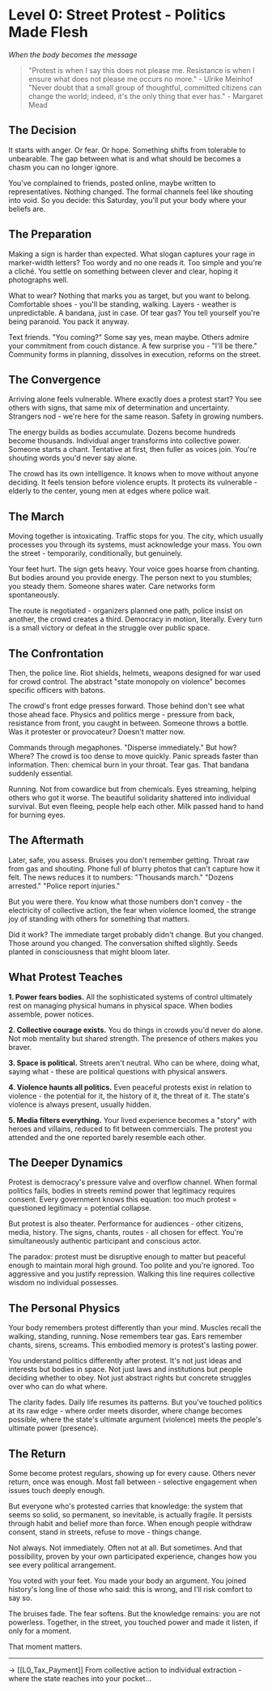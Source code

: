 # Level 0: Street Protest - Politics Made Flesh
*When the body becomes the message*

> "Protest is when I say this does not please me. Resistance is when I ensure what does not please me occurs no more." - Ulrike Meinhof  
> "Never doubt that a small group of thoughtful, committed citizens can change the world; indeed, it's the only thing that ever has." - Margaret Mead

## The Decision

It starts with anger. Or fear. Or hope. Something shifts from tolerable to unbearable. The gap between what is and what should be becomes a chasm you can no longer ignore.

You've complained to friends, posted online, maybe written to representatives. Nothing changed. The formal channels feel like shouting into void. So you decide: this Saturday, you'll put your body where your beliefs are.

## The Preparation

Making a sign is harder than expected. What slogan captures your rage in marker-width letters? Too wordy and no one reads it. Too simple and you're a cliché. You settle on something between clever and clear, hoping it photographs well.

What to wear? Nothing that marks you as target, but you want to belong. Comfortable shoes - you'll be standing, walking. Layers - weather is unpredictable. A bandana, just in case. Of tear gas? You tell yourself you're being paranoid. You pack it anyway.

Text friends. "You coming?" Some say yes, mean maybe. Others admire your commitment from couch distance. A few surprise you - "I'll be there." Community forms in planning, dissolves in execution, reforms on the street.

## The Convergence

Arriving alone feels vulnerable. Where exactly does a protest start? You see others with signs, that same mix of determination and uncertainty. Strangers nod - we're here for the same reason. Safety in growing numbers.

The energy builds as bodies accumulate. Dozens become hundreds become thousands. Individual anger transforms into collective power. Someone starts a chant. Tentative at first, then fuller as voices join. You're shouting words you'd never say alone.

The crowd has its own intelligence. It knows when to move without anyone deciding. It feels tension before violence erupts. It protects its vulnerable - elderly to the center, young men at edges where police wait.

## The March

Moving together is intoxicating. Traffic stops for you. The city, which usually processes you through its systems, must acknowledge your mass. You own the street - temporarily, conditionally, but genuinely.

Your feet hurt. The sign gets heavy. Your voice goes hoarse from chanting. But bodies around you provide energy. The person next to you stumbles; you steady them. Someone shares water. Care networks form spontaneously.

The route is negotiated - organizers planned one path, police insist on another, the crowd creates a third. Democracy in motion, literally. Every turn is a small victory or defeat in the struggle over public space.

## The Confrontation

Then, the police line. Riot shields, helmets, weapons designed for war used for crowd control. The abstract "state monopoly on violence" becomes specific officers with batons.

The crowd's front edge presses forward. Those behind don't see what those ahead face. Physics and politics merge - pressure from back, resistance from front, you caught in between. Someone throws a bottle. Was it protester or provocateur? Doesn't matter now.

Commands through megaphones. "Disperse immediately." But how? Where? The crowd is too dense to move quickly. Panic spreads faster than information. Then: chemical burn in your throat. Tear gas. That bandana suddenly essential.

Running. Not from cowardice but from chemicals. Eyes streaming, helping others who got it worse. The beautiful solidarity shattered into individual survival. But even fleeing, people help each other. Milk passed hand to hand for burning eyes.

## The Aftermath

Later, safe, you assess. Bruises you don't remember getting. Throat raw from gas and shouting. Phone full of blurry photos that can't capture how it felt. The news reduces it to numbers: "Thousands march." "Dozens arrested." "Police report injuries."

But you were there. You know what those numbers don't convey - the electricity of collective action, the fear when violence loomed, the strange joy of standing with others for something that matters.

Did it work? The immediate target probably didn't change. But you changed. Those around you changed. The conversation shifted slightly. Seeds planted in consciousness that might bloom later.

## What Protest Teaches

**1. Power fears bodies.** All the sophisticated systems of control ultimately rest on managing physical humans in physical space. When bodies assemble, power notices.

**2. Collective courage exists.** You do things in crowds you'd never do alone. Not mob mentality but shared strength. The presence of others makes you braver.

**3. Space is political.** Streets aren't neutral. Who can be where, doing what, saying what - these are political questions with physical answers.

**4. Violence haunts all politics.** Even peaceful protests exist in relation to violence - the potential for it, the history of it, the threat of it. The state's violence is always present, usually hidden.

**5. Media filters everything.** Your lived experience becomes a "story" with heroes and villains, reduced to fit between commercials. The protest you attended and the one reported barely resemble each other.

## The Deeper Dynamics

Protest is democracy's pressure valve and overflow channel. When formal politics fails, bodies in streets remind power that legitimacy requires consent. Every government knows this equation: too much protest = questioned legitimacy = potential collapse.

But protest is also theater. Performance for audiences - other citizens, media, history. The signs, chants, routes - all chosen for effect. You're simultaneously authentic participant and conscious actor.

The paradox: protest must be disruptive enough to matter but peaceful enough to maintain moral high ground. Too polite and you're ignored. Too aggressive and you justify repression. Walking this line requires collective wisdom no individual possesses.

## The Personal Physics

Your body remembers protest differently than your mind. Muscles recall the walking, standing, running. Nose remembers tear gas. Ears remember chants, sirens, screams. This embodied memory is protest's lasting power.

You understand politics differently after protest. It's not just ideas and interests but bodies in space. Not just laws and institutions but people deciding whether to obey. Not just abstract rights but concrete struggles over who can do what where.

The clarity fades. Daily life resumes its patterns. But you've touched politics at its raw edge - where order meets disorder, where change becomes possible, where the state's ultimate argument (violence) meets the people's ultimate power (presence).

## The Return

Some become protest regulars, showing up for every cause. Others never return, once was enough. Most fall between - selective engagement when issues touch deeply enough.

But everyone who's protested carries that knowledge: the system that seems so solid, so permanent, so inevitable, is actually fragile. It persists through habit and belief more than force. When enough people withdraw consent, stand in streets, refuse to move - things change.

Not always. Not immediately. Often not at all. But sometimes. And that possibility, proven by your own participated experience, changes how you see every political arrangement.

You voted with your feet. You made your body an argument. You joined history's long line of those who said: this is wrong, and I'll risk comfort to say so.

The bruises fade. The fear softens. But the knowledge remains: you are not powerless. Together, in the street, you touched power and made it listen, if only for a moment.

That moment matters.

---

→ [[L0_Tax_Payment]] From collective action to individual extraction - where the state reaches into your pocket...
